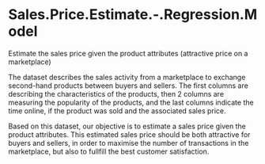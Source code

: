 # Sales.Price.Estimate.-.Regression.Model
Estimate the sales price given the product attributes (attractive price on a marketplace)

The dataset describes the sales activity from a marketplace to exchange second-hand products between buyers and sellers. The first columns are describing the characteristics of the products, then 2 columns are measuring the popularity of the products, and the last columns indicate the time online, if the product was sold and the associated sales price.

Based on this dataset, our objective is to estimate a sales price given the product attributes. This estimated sales price should be both attractive for buyers and sellers, in order to maximise the number of transactions in the marketplace, but also to fullfill the best customer satisfaction.
